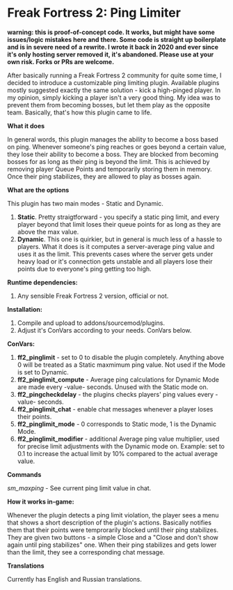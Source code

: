 # Freak Fortress 2: Ping Limiter

**warning: this is proof-of-concept code. It works, but might have some issues/logic mistakes here and there. Some code is straight up boilerplate and is in severe need of a rewrite. I wrote it back in 2020 and ever since it's only hosting server removed it, it's abandoned. 
Please use at your own risk. Forks or PRs are welcome.**

After basically running a Freak Fortress 2 community for quite some time, I decided to introduce a customizable ping limiting plugin. Available plugins mostly suggested exactly the same solution - kick a high-pinged player.
In my opinion, simply kicking a player isn't a very good thing. My idea was to prevent them from becoming bosses, but let them play as the opposite team. Basically, that's how this plugin came to life.

**What it does**

In general words, this plugin manages the ability to become a boss based on ping. Whenever someone's ping reaches or goes beyond a certain value, they lose their ability to become a boss. They are blocked from becoming bosses for as long as their ping is beyond the limit. This is achieved by removing player Queue Points and temporarily storing them in memory. Once their ping stabilizes, they are allowed to play as bosses again.

**What are the options**

This plugin has two main modes - Static and Dynamic.

1. **Static**. Pretty straigtforward - you specify a static ping limit, and every player beyond that limit loses their queue points for as long as they are above the max value.
2. **Dynamic**. This one is quirkier, but in general is much less of a hassle to players. What it does is it computes a server-average ping value and uses it as the limit. This prevents cases where the server gets under heavy load or it's connection gets unstable and all players lose their points due to everyone's ping getting too high.

**Runtime dependencies:**

1. Any sensible Freak Fortress 2 version, official or not.


**Installation:**

1. Compile and upload to addons/sourcemod/plugins.
2. Adjust it's ConVars according to your needs. ConVars below.


**ConVars:**

1. **ff2_pinglimit** - set to 0 to disable the plugin completely. Anything above 0 will be treated as a Static maxmimum ping value. Not used if the Mode is set to Dynamic.
2. **ff2_pinglimit_compute** - Average ping calculations for Dynamic Mode are made every -value- seconds. Unused with the Static mode on.
3. **ff2_pingcheckdelay** - the plugins checks players' ping values every -value- seconds.
4. **ff2_pinglimit_chat** - enable chat messages whenever a player loses their points.
5. **ff2_pinglimit_mode** - 0 corresponds to Static mode, 1 is the Dynamic Mode.
6. **ff2_pinglimit_modifier** - additional Average ping value multiplier, used for precise limit adjustments with the Dynamic mode on. Example: set to 0.1 to increase the actual limit by 10% compared to the actual average value.


**Commands**

*sm_maxping* - See current ping limit value in chat.

**How it works in-game:**

Whenever the plugin detects a ping limit violation, the player sees a menu that shows a short description of the plugin's actions. Basically notifies them that their points were temprorarily blocked until their ping stabilizes. They are given two buttons - a simple Close and a "Close and don't show again until ping stabilizes" one.
When their ping stabilizes and gets lower than the limit, they see a corresponding chat message.


**Translations**

Currently has English and Russian translations.

